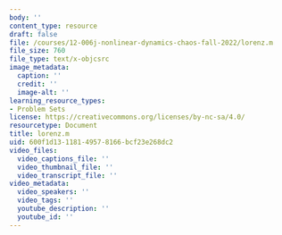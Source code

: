 ```yaml
---
body: ''
content_type: resource
draft: false
file: /courses/12-006j-nonlinear-dynamics-chaos-fall-2022/lorenz.m
file_size: 760
file_type: text/x-objcsrc
image_metadata:
  caption: ''
  credit: ''
  image-alt: ''
learning_resource_types:
- Problem Sets
license: https://creativecommons.org/licenses/by-nc-sa/4.0/
resourcetype: Document
title: lorenz.m
uid: 600f1d13-1181-4957-8166-bcf23e268dc2
video_files:
  video_captions_file: ''
  video_thumbnail_file: ''
  video_transcript_file: ''
video_metadata:
  video_speakers: ''
  video_tags: ''
  youtube_description: ''
  youtube_id: ''
---
```

